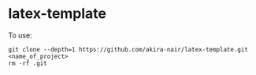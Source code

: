 # latex-template

To use:
```
git clone --depth=1 https://github.com/akira-nair/latex-template.git <name_of_project>
rm -rf .git
```
